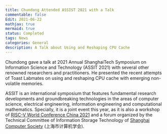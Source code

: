 ```yaml
---
title: Chundong Attended ASSIST 2021 with a Talk
commentable: false
Edit: 2021-06-22
mathjax: true
mermaid: true
status: Completed
tags: News
categories: General
description: A Talk about Using and Reshaping CPU Cache
---
```


<p>Chundong gave a talk at 2021 Annual ShanghaiTech Symposium on Information Science and Technology (ASSIT 2021) with several other renowned researchers and practitioners. He presented the recent attempts of Toast Labmates on using and reshaping CPU cache with emerging non-volatile memories.</p>

<p>ASSIT is an international symposium that features fundamental research developments and groundbreaking technologies in the areas of computer science, electrical engineering, information engineering and computational mathematics. Specially, it is a joint event this year, as it is also a workshop of <a href="https://www.riscv-conf-china.com/index.html" target="_blank">RISC-V World Conference China 2021</a> and a forum organized by the Technical Committee of Information Storage Technology of <a href="http://scs.sh.cn/" target="_blank">Shanghai Computer Society</a> (&#19978;&#28023;&#24066;&#35745;&#31639;&#26426;&#23398;&#20250;). </p>




